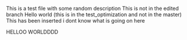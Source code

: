 This is a test file with some random description 
This is not in the edited branch
Hello world (this is in the test_optimization and not in the master)
This has been inserted
i dont know what is going on here 

HELLOO WORLDDDD 
